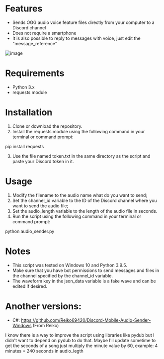 # Features
- Sends OGG audio voice feature files directly from your computer to a Discord channel
- Does not require a smartphone
- It is also possible to reply to messages with voice, just edit the "message_reference"

![image](https://media.discordapp.net/attachments/739575553253834754/1097418237488140338/image.png?width=286&height=274)

# Requirements
- Python 3.x
- requests module

# Installation
1. Clone or download the repository.
2. Install the requests module using the following command in your terminal or command prompt:

pip install requests

3. Use the file named token.txt in the same directory as the script and paste your Discord token in it.

# Usage
1. Modify the filename to the audio name what do you want to send;
2. Set the channel_id variable to the ID of the Discord channel where you want to send the audio file;
3. Set the audio_length variable to the length of the audio file in seconds.
4. Run the script using the following command in your terminal or command prompt:

python audio_sender.py

# Notes
- This script was tested on Windows 10 and Python 3.9.5.
- Make sure that you have bot permissions to send messages and files in the channel specified by the channel_id variable.
- The waveform key in the json_data variable is a fake wave and can be edited if desired.

# Another versions:
- C#: https://github.com/Reiko69420/Discord-Mobile-Audio-Sender-Windows (From Reiko)

I know there is a way to improve the script using libraries like pydub but I didn't want to depend on pydub to do that.
Maybe I'll update sometime
to get the seconds of a song just multiply the minute value by 60, example: 4 minutes = 240 seconds in audio_legth